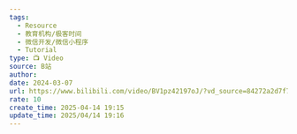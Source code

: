 ```yaml
---
tags:
  - Resource
  - 教育机构/极客时间
  - 微信开发/微信小程序
  - Tutorial
type: 📺 Video
source: B站
author: 
date: 2024-03-07
url: https://www.bilibili.com/video/BV1pz42197oJ/?vd_source=84272a2d7f72158b38778819be5bc6ad
rate: 10
create_time: 2025-04-14 19:15
update_time: 2025/04/14 19:16
---
```


